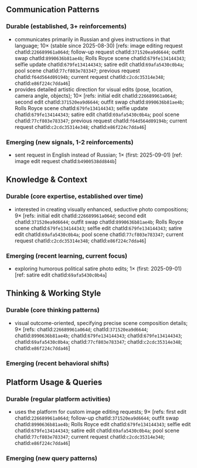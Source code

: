 ## Communication Patterns
### Durable (established, 3+ reinforcements)
- communicates primarily in Russian and gives instructions in that language; 10× (stable since 2025-08-30) [refs: image editing request chatId:`226689961a064d`; follow-up request chatId:`371520ea9d6644`; outfit swap chatId:`8990636b81ae4b`; Rolls Royce scene chatId:`679fe134144343`; selfie update chatId:`679fe134144343`; satire edit chatId:`69afa5430c0b4a`; pool scene chatId:`77cf803e783347`; previous request chatId:`f64d564d09194b`; current request chatId:`c2cdc35314e348`; chatId:`e86f224c7dda46`]
- provides detailed artistic direction for visual edits (pose, location, camera angle, objects); 10× [refs: initial edit chatId:`226689961a064d`; second edit chatId:`371520ea9d6644`; outfit swap chatId:`8990636b81ae4b`; Rolls Royce scene chatId:`679fe134144343`; selfie update chatId:`679fe134144343`; satire edit chatId:`69afa5430c0b4a`; pool scene chatId:`77cf803e783347`; previous request chatId:`f64d564d09194b`; current request chatId:`c2cdc35314e348`; chatId:`e86f224c7dda46`]

### Emerging (new signals, 1-2 reinforcements)
- sent request in English instead of Russian; 1× (first: 2025-09-01) [ref: image edit request chatId:`b4900538dd844b`]

## Knowledge & Context
### Durable (core expertise, established over time)
- interested in creating visually enhanced, seductive photo compositions; 9× [refs: initial edit chatId:`226689961a064d`; second edit chatId:`371520ea9d6644`; outfit swap chatId:`8990636b81ae4b`; Rolls Royce scene chatId:`679fe134144343`; selfie edit chatId:`679fe134144343`; satire edit chatId:`69afa5430c0b4a`; pool scene chatId:`77cf803e783347`; current request chatId:`c2cdc35314e348`; chatId:`e86f224c7dda46`]

### Emerging (recent learning, current focus)
- exploring humorous political satire photo edits; 1× (first: 2025-09-01) [ref: satire edit chatId:`69afa5430c0b4a`]

## Thinking & Working Style
### Durable (core thinking patterns)
- visual outcome-oriented, specifying precise scene composition details; 9× [refs: chatId:`226689961a064d`; chatId:`371520ea9d6644`; chatId:`8990636b81ae4b`; chatId:`679fe134144343`; chatId:`679fe134144343`; chatId:`69afa5430c0b4a`; chatId:`77cf803e783347`; chatId:`c2cdc35314e348`; chatId:`e86f224c7dda46`]

### Emerging (recent behavioral shifts)

## Platform Usage & Queries
### Durable (regular platform activities)
- uses the platform for custom image editing requests; 9× [refs: first edit chatId:`226689961a064d`; follow-up chatId:`371520ea9d6644`; outfit swap chatId:`8990636b81ae4b`; Rolls Royce edit chatId:`679fe134144343`; selfie edit chatId:`679fe134144343`; satire edit chatId:`69afa5430c0b4a`; pool scene chatId:`77cf803e783347`; current request chatId:`c2cdc35314e348`; chatId:`e86f224c7dda46`]

### Emerging (new query patterns)
